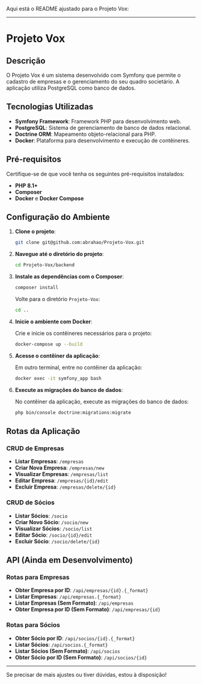 Aqui está o README ajustado para o Projeto Vox:

---

# Projeto Vox

## Descrição

O Projeto Vox é um sistema desenvolvido com Symfony que permite o cadastro de empresas e o gerenciamento do seu quadro societário. A aplicação utiliza PostgreSQL como banco de dados.

## Tecnologias Utilizadas

- **Symfony Framework**: Framework PHP para desenvolvimento web.
- **PostgreSQL**: Sistema de gerenciamento de banco de dados relacional.
- **Doctrine ORM**: Mapeamento objeto-relacional para PHP.
- **Docker**: Plataforma para desenvolvimento e execução de contêineres.

## Pré-requisitos

Certifique-se de que você tenha os seguintes pré-requisitos instalados:

- **PHP 8.1+**
- **Composer**
- **Docker** e **Docker Compose**

## Configuração do Ambiente

1. **Clone o projeto**:

   ```bash
   git clone git@github.com:abrahao/Projeto-Vox.git
   ```

2. **Navegue até o diretório do projeto**:

   ```bash
   cd Projeto-Vox/backend
   ```

3. **Instale as dependências com o Composer**:

   ```bash
   composer install
   ```

   Volte para o diretório `Projeto-Vox`:

   ```bash
   cd ..
   ```

4. **Inicie o ambiente com Docker**:

   Crie e inicie os contêineres necessários para o projeto:

   ```bash
   docker-compose up --build
   ```

5. **Acesse o contêiner da aplicação**:

   Em outro terminal, entre no contêiner da aplicação:

   ```bash
   docker exec -it symfony_app bash
   ```

6. **Execute as migrações do banco de dados**:

   No contêiner da aplicação, execute as migrações do banco de dados:

   ```bash
   php bin/console doctrine:migrations:migrate
   ```

## Rotas da Aplicação

### CRUD de Empresas

- **Listar Empresas**: `/empresas`
- **Criar Nova Empresa**: `/empresas/new`
- **Visualizar Empresas**: `/empresas/list`
- **Editar Empresa**: `/empresas/{id}/edit`
- **Excluir Empresa**: `/empresas/delete/{id}`

### CRUD de Sócios

- **Listar Sócios**: `/socio`
- **Criar Novo Sócio**: `/socio/new`
- **Visualizar Sócios**: `/socio/list`
- **Editar Sócio**: `/socio/{id}/edit`
- **Excluir Sócio**: `/socio/delete/{id}`

## API (Ainda em Desenvolvimento)

### Rotas para Empresas

- **Obter Empresa por ID**: `/api/empresas/{id}.{_format}`
- **Listar Empresas**: `/api/empresas.{_format}`
- **Listar Empresas (Sem Formato)**: `/api/empresas`
- **Obter Empresa por ID (Sem Formato)**: `/api/empresas/{id}`

### Rotas para Sócios

- **Obter Sócio por ID**: `/api/socios/{id}.{_format}`
- **Listar Sócios**: `/api/socios.{_format}`
- **Listar Sócios (Sem Formato)**: `/api/socios`
- **Obter Sócio por ID (Sem Formato)**: `/api/socios/{id}`

---

Se precisar de mais ajustes ou tiver dúvidas, estou à disposição!
